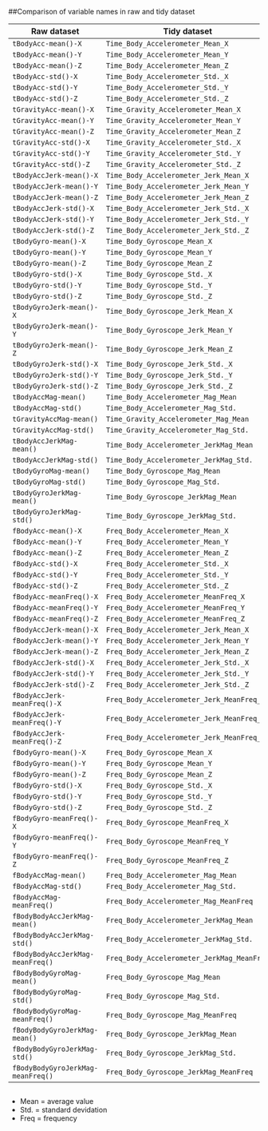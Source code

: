

##Comparison of variable names in raw and tidy dataset

 Raw dataset | Tidy dataset
 ------------|--------------
`tBodyAcc-mean()-X`	|	`Time_Body_Accelerometer_Mean_X`
`tBodyAcc-mean()-Y`	|	`Time_Body_Accelerometer_Mean_Y`
`tBodyAcc-mean()-Z`	|	`Time_Body_Accelerometer_Mean_Z`
`tBodyAcc-std()-X`	|	`Time_Body_Accelerometer_Std._X`
`tBodyAcc-std()-Y`	|	`Time_Body_Accelerometer_Std._Y`
`tBodyAcc-std()-Z`	|	`Time_Body_Accelerometer_Std._Z`
`tGravityAcc-mean()-X`	|	`Time_Gravity_Accelerometer_Mean_X`
`tGravityAcc-mean()-Y`	|	`Time_Gravity_Accelerometer_Mean_Y`
`tGravityAcc-mean()-Z`	|	`Time_Gravity_Accelerometer_Mean_Z`
`tGravityAcc-std()-X`	|	`Time_Gravity_Accelerometer_Std._X`
`tGravityAcc-std()-Y`	|	`Time_Gravity_Accelerometer_Std._Y`
`tGravityAcc-std()-Z`	|	`Time_Gravity_Accelerometer_Std._Z`
`tBodyAccJerk-mean()-X`	|	`Time_Body_Accelerometer_Jerk_Mean_X`
`tBodyAccJerk-mean()-Y`	|	`Time_Body_Accelerometer_Jerk_Mean_Y`
`tBodyAccJerk-mean()-Z`	|	`Time_Body_Accelerometer_Jerk_Mean_Z`
`tBodyAccJerk-std()-X`	|	`Time_Body_Accelerometer_Jerk_Std._X`
`tBodyAccJerk-std()-Y`	|	`Time_Body_Accelerometer_Jerk_Std._Y`
`tBodyAccJerk-std()-Z`	|	`Time_Body_Accelerometer_Jerk_Std._Z`
`tBodyGyro-mean()-X`	|	`Time_Body_Gyroscope_Mean_X`
`tBodyGyro-mean()-Y`	|	`Time_Body_Gyroscope_Mean_Y`
`tBodyGyro-mean()-Z`	|	`Time_Body_Gyroscope_Mean_Z`
`tBodyGyro-std()-X`	|	`Time_Body_Gyroscope_Std._X`
`tBodyGyro-std()-Y`	|	`Time_Body_Gyroscope_Std._Y`
`tBodyGyro-std()-Z`	|	`Time_Body_Gyroscope_Std._Z`
`tBodyGyroJerk-mean()-X`	|	`Time_Body_Gyroscope_Jerk_Mean_X`
`tBodyGyroJerk-mean()-Y`	|	`Time_Body_Gyroscope_Jerk_Mean_Y`
`tBodyGyroJerk-mean()-Z`	|	`Time_Body_Gyroscope_Jerk_Mean_Z`
`tBodyGyroJerk-std()-X`	|	`Time_Body_Gyroscope_Jerk_Std._X`
`tBodyGyroJerk-std()-Y`	|	`Time_Body_Gyroscope_Jerk_Std._Y`
`tBodyGyroJerk-std()-Z`	|	`Time_Body_Gyroscope_Jerk_Std._Z`
`tBodyAccMag-mean()`	|	`Time_Body_Accelerometer_Mag_Mean`
`tBodyAccMag-std()`	|	`Time_Body_Accelerometer_Mag_Std.`
`tGravityAccMag-mean()`	|	`Time_Gravity_Accelerometer_Mag_Mean`
`tGravityAccMag-std()`	|	`Time_Gravity_Accelerometer_Mag_Std.`
`tBodyAccJerkMag-mean()`	|	`Time_Body_Accelerometer_JerkMag_Mean`
`tBodyAccJerkMag-std()`	|	`Time_Body_Accelerometer_JerkMag_Std.`
`tBodyGyroMag-mean()`	|	`Time_Body_Gyroscope_Mag_Mean`
`tBodyGyroMag-std()`	|	`Time_Body_Gyroscope_Mag_Std.`
`tBodyGyroJerkMag-mean()`	|	`Time_Body_Gyroscope_JerkMag_Mean`
`tBodyGyroJerkMag-std()`	|	`Time_Body_Gyroscope_JerkMag_Std.`
`fBodyAcc-mean()-X`	|	`Freq_Body_Accelerometer_Mean_X`
`fBodyAcc-mean()-Y`	|	`Freq_Body_Accelerometer_Mean_Y`
`fBodyAcc-mean()-Z`	|	`Freq_Body_Accelerometer_Mean_Z`
`fBodyAcc-std()-X`	|	`Freq_Body_Accelerometer_Std._X`
`fBodyAcc-std()-Y`	|	`Freq_Body_Accelerometer_Std._Y`
`fBodyAcc-std()-Z`	|	`Freq_Body_Accelerometer_Std._Z`
`fBodyAcc-meanFreq()-X`	|	`Freq_Body_Accelerometer_MeanFreq_X`
`fBodyAcc-meanFreq()-Y`	|	`Freq_Body_Accelerometer_MeanFreq_Y`
`fBodyAcc-meanFreq()-Z`	|	`Freq_Body_Accelerometer_MeanFreq_Z`
`fBodyAccJerk-mean()-X`	|	`Freq_Body_Accelerometer_Jerk_Mean_X`
`fBodyAccJerk-mean()-Y`	|	`Freq_Body_Accelerometer_Jerk_Mean_Y`
`fBodyAccJerk-mean()-Z`	|	`Freq_Body_Accelerometer_Jerk_Mean_Z`
`fBodyAccJerk-std()-X`	|	`Freq_Body_Accelerometer_Jerk_Std._X`
`fBodyAccJerk-std()-Y`	|	`Freq_Body_Accelerometer_Jerk_Std._Y`
`fBodyAccJerk-std()-Z`	|	`Freq_Body_Accelerometer_Jerk_Std._Z`
`fBodyAccJerk-meanFreq()-X`	|	`Freq_Body_Accelerometer_Jerk_MeanFreq_X`
`fBodyAccJerk-meanFreq()-Y`	|	`Freq_Body_Accelerometer_Jerk_MeanFreq_Y`
`fBodyAccJerk-meanFreq()-Z`	|	`Freq_Body_Accelerometer_Jerk_MeanFreq_Z`
`fBodyGyro-mean()-X`	|	`Freq_Body_Gyroscope_Mean_X`
`fBodyGyro-mean()-Y`	|	`Freq_Body_Gyroscope_Mean_Y`
`fBodyGyro-mean()-Z`	|	`Freq_Body_Gyroscope_Mean_Z`
`fBodyGyro-std()-X`	|	`Freq_Body_Gyroscope_Std._X`
`fBodyGyro-std()-Y`	|	`Freq_Body_Gyroscope_Std._Y`
`fBodyGyro-std()-Z`	|	`Freq_Body_Gyroscope_Std._Z`
`fBodyGyro-meanFreq()-X`	|	`Freq_Body_Gyroscope_MeanFreq_X`
`fBodyGyro-meanFreq()-Y`	|	`Freq_Body_Gyroscope_MeanFreq_Y`
`fBodyGyro-meanFreq()-Z`	|	`Freq_Body_Gyroscope_MeanFreq_Z`
`fBodyAccMag-mean()`	|	`Freq_Body_Accelerometer_Mag_Mean`
`fBodyAccMag-std()`	|	`Freq_Body_Accelerometer_Mag_Std.`
`fBodyAccMag-meanFreq()`	|	`Freq_Body_Accelerometer_Mag_MeanFreq`
`fBodyBodyAccJerkMag-mean()`	|	`Freq_Body_Accelerometer_JerkMag_Mean`
`fBodyBodyAccJerkMag-std()`	|	`Freq_Body_Accelerometer_JerkMag_Std.`
`fBodyBodyAccJerkMag-meanFreq()`	|	`Freq_Body_Accelerometer_JerkMag_MeanFreq`
`fBodyBodyGyroMag-mean()`	|	`Freq_Body_Gyroscope_Mag_Mean`
`fBodyBodyGyroMag-std()`	|	`Freq_Body_Gyroscope_Mag_Std.`
`fBodyBodyGyroMag-meanFreq()`	|	`Freq_Body_Gyroscope_Mag_MeanFreq`
`fBodyBodyGyroJerkMag-mean()`	|	`Freq_Body_Gyroscope_JerkMag_Mean`
`fBodyBodyGyroJerkMag-std()`	|	`Freq_Body_Gyroscope_JerkMag_Std.`
`fBodyBodyGyroJerkMag-meanFreq()`	|	`Freq_Body_Gyroscope_JerkMag_MeanFreq`

##
- Mean = average value
- Std. = standard devidation
- Freq = frequency
